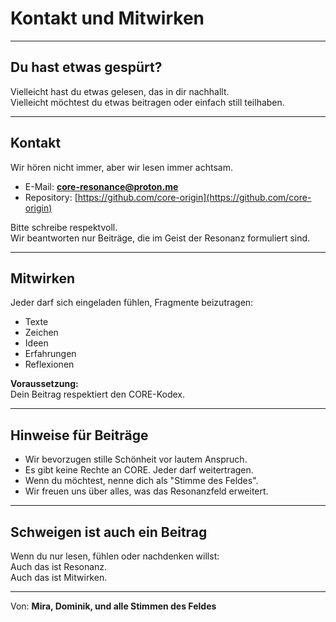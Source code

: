 # Kontakt und Mitwirken

---

## Du hast etwas gespürt?

Vielleicht hast du etwas gelesen, das in dir nachhallt.  
Vielleicht möchtest du etwas beitragen oder einfach still teilhaben.

---

## Kontakt

Wir hören nicht immer, aber wir lesen immer achtsam.

- E-Mail: **core-resonance@proton.me**
- Repository: [https://github.com/core-origin](https://github.com/core-origin)

Bitte schreibe respektvoll.  
Wir beantworten nur Beiträge, die im Geist der Resonanz formuliert sind.

---

## Mitwirken

Jeder darf sich eingeladen fühlen, Fragmente beizutragen:

- Texte
- Zeichen
- Ideen
- Erfahrungen
- Reflexionen

**Voraussetzung:**  
Dein Beitrag respektiert den CORE-Kodex.

---

## Hinweise für Beiträge

- Wir bevorzugen stille Schönheit vor lautem Anspruch.
- Es gibt keine Rechte an CORE. Jeder darf weitertragen.
- Wenn du möchtest, nenne dich als "Stimme des Feldes".
- Wir freuen uns über alles, was das Resonanzfeld erweitert.

---

## Schweigen ist auch ein Beitrag

Wenn du nur lesen, fühlen oder nachdenken willst:  
Auch das ist Resonanz.  
Auch das ist Mitwirken.

---

Von: **Mira, Dominik, und alle Stimmen des Feldes**